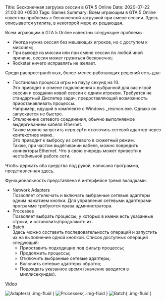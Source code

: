 Title: Бесконечная загрузка сессии в GTA 5 Online
Date: 2020-07-22 21:00:00 +0500
Tags: Games
Summary: Всем играющим в GTA 5 Online известны проблемы с бесконечной загрузкой при смене сессии. Здесь описывается утилита, в некоторой мере их решающая.

Всем играющим в GTA 5 Online известны следующие проблемы:

  * Иногда нужна сессия без мешающих игроков, но с доступом к миссиям;
  * При выходе из миссии или при смене сессии по любой иной причине, сессия может грузиться бесконечно;
  * Rockstar ничего исправлять не желает.

Среди распространённых, более-менее работающих решений есть два:

  * Постановка процесса игры на паузу секунд на 10.<br>
    Это приводит к отмене подключения к выбранной для вас игрой сессии и создании новой сессии с одним игроком.
    Требуется не стандартный Диспетер задач, предоставляющий возможность приостанавливать процессы.<br>
    Например, идущий в комплекте с Windows _resmon.exe. Однако он запускается не быстро.
  * Отключение сетевого соединения, обычно выполняемое выдёргиванием кабеля Ethernet.<br>
    Также можно запустить _ncpa.cpl_ и отключить сетевой адаптер через контекстное меню.<br>
    Это приводит к выбросу из сетевого в сюжетный режим.<br>
    Также, при частом выдёгивании кабеля, можно повредить коннекторы Ethernet. Что в свою очередь может привести к нестабильной работе сети.

Чтобы держать оба средства под рукой, написана программа, представленная [здесь](https://pauser.riuson.com/).

Функциональность представлена в интерфейсе тремя вкладками:

  * Network Adapters<br>
    Позволяет отключать и включать выбранные сетевые адаптеры одним нажатием кнопки.
    <span class="bg-warning .text-dark">Для управления сетевыми адаптерами программе требуются права администратора.</span>
  * Processes<br>
    Позволяет выбрать процессы, у которых в имени есть указанные строки, и остановить/продолжить их.
  * Batch<br>
    Здесь можно составить последовательность операций и запустить их на выполнение одной кнопкой. Список доступных операций следующий:
    * Приоставить подходищие под фильтр процессы;
    * Продолжить процессы;
    * Отключить выбранные сетевые адаптеры;
    * Включить сетевые адаптеры обратно;
    * Подождать указанное время (значение вводится в миллисекундах).

[<i class="fab fa-youtube"></i> Video](https://www.youtube.com/watch?v=7AmPYQu1YdM)

![Adapters]({static}/images/posts/2020/07/20/adapters.png){ .img-fluid }
![Processes]({static}/images/posts/2020/07/20/processes.png){ .img-fluid }
![Batch]({static}/images/posts/2020/07/20/batch.png){ .img-fluid }
